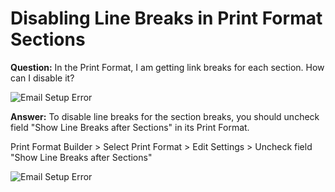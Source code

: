 <!-- add-breadcrumbs -->
# Disabling Line Breaks in Print Format Sections

**Question:** In the Print Format, I am getting link breaks for each section. How can I disable it?

<img alt="Email Setup Error" class="screenshot" src="{{docs_base_url}}/v13/assets/img/articles/sections-1.png">

**Answer:** To disable line breaks for the section breaks, you should uncheck field "Show Line Breaks after Sections" in its Print Format.

Print Format Builder > Select Print Format > Edit Settings > Uncheck field "Show Line Breaks after Sections"

<img alt="Email Setup Error" class="screenshot" src="{{docs_base_url}}/v13/assets/img/articles/sections-2.gif">